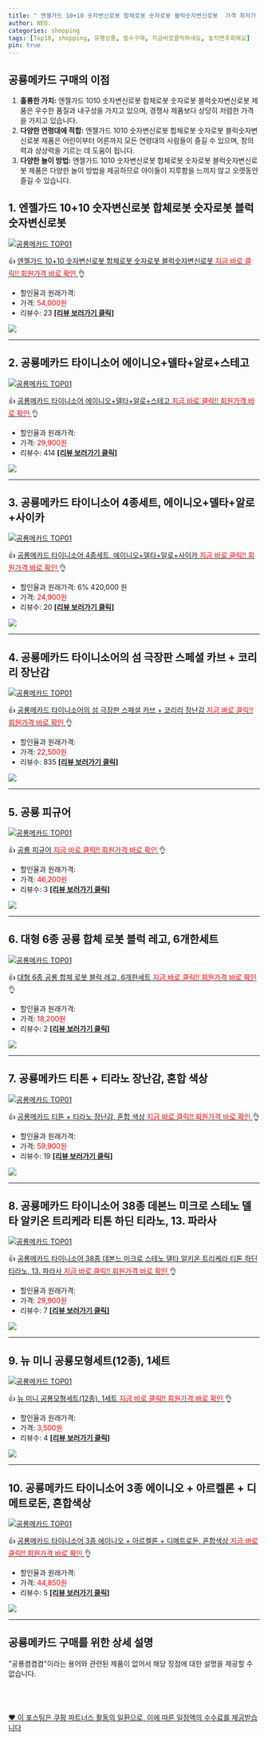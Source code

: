 ```yaml
---
title: " 엔젤가드 10+10 숫자변신로봇 합체로봇 숫자로봇 블럭숫자변신로봇  가격 최저가 할인가 공룡메카드 최저가 추천 제품 비교"
author: NEO.
categories: shopping
tags: [Top10, shopping, 유행상품, 필수구매, 지금바로클릭하세요, 놓치면후회해요]
pin: true
---
```

## 공룡메카드 구매의 이점
1. **훌륭한 가치:** 엔젤가드 1010 숫자변신로봇 합체로봇 숫자로봇 블럭숫자변신로봇 제품은 우수한 품질과 내구성을 가지고 있으며, 경쟁사 제품보다 상당히 저렴한 가격을 가지고 있습니다.
2. **다양한 연령대에 적합:** 엔젤가드 1010 숫자변신로봇 합체로봇 숫자로봇 블럭숫자변신로봇 제품은 어린이부터 어른까지 모든 연령대의 사람들이 즐길 수 있으며, 창의력과 상상력을 기르는 데 도움이 됩니다.
3. **다양한 놀이 방법:** 엔젤가드 1010 숫자변신로봇 합체로봇 숫자로봇 블럭숫자변신로봇 제품은 다양한 놀이 방법을 제공하므로 아이들이 지루함을 느끼지 않고 오랫동안 즐길 수 있습니다.

   

## 1.  엔젤가드 10+10 숫자변신로봇 합체로봇 숫자로봇 블럭숫자변신로봇 

[![공룡메카드 TOP01](https://thumbnail6.coupangcdn.com/thumbnails/remote/490x490ex/image/vendor_inventory/548c/600a8aef2d9673cb6654beabc76aa335245c144f996c4215add64b198429.jpg)](https://link.coupang.com/re/AFFSDP?lptag=AF3617701&subid=GithubCoopas&pageKey=7864158758&traceid=V0-153&itemId=21467277701&vendorItemId=88521655141)


👍 [ 엔젤가드 10+10 숫자변신로봇 합체로봇 숫자로봇 블럭숫자변신로봇  <font color=red> 지금 바로 클릭!! 회원가격 바로 확인 </font> ](https://link.coupang.com/re/AFFSDP?lptag=AF3617701&subid=GithubCoopas&pageKey=7864158758&traceid=V0-153&itemId=21467277701&vendorItemId=88521655141) 👌 


- 할인율과 원래가격: 
- 가격: <span style='color:red'>54,000원</span>
- 리뷰수: 23  [**[리뷰 보러가기 클릭]**](https://link.coupang.com/re/AFFSDP?lptag=AF3617701&subid=GithubCoopas&pageKey=7864158758&traceid=V0-153&itemId=21467277701&vendorItemId=88521655141)

[![](/discount_price.png)](https://link.coupang.com/re/AFFSDP?lptag=AF3617701&subid=GithubCoopas&pageKey=7864158758&traceid=V0-153&itemId=21467277701&vendorItemId=88521655141)

---


   

## 2.  공룡메카드 타이니소어 에이니오+델타+알로+스테고 

[![공룡메카드 TOP01](https://thumbnail9.coupangcdn.com/thumbnails/remote/490x490ex/image/vendor_inventory/ecb0/043dbcedb698649233a35b9ade374850d198f3aea78d4309ec5a294a6fda.jpg)](https://link.coupang.com/re/AFFSDP?lptag=AF3617701&subid=GithubCoopas&pageKey=7823697869&traceid=V0-153&itemId=21258024408&vendorItemId=88318430238)


👍 [ 공룡메카드 타이니소어 에이니오+델타+알로+스테고  <font color=red> 지금 바로 클릭!! 회원가격 바로 확인 </font> ](https://link.coupang.com/re/AFFSDP?lptag=AF3617701&subid=GithubCoopas&pageKey=7823697869&traceid=V0-153&itemId=21258024408&vendorItemId=88318430238) 👌 


- 할인율과 원래가격: 
- 가격: <span style='color:red'>29,900원</span>
- 리뷰수: 414  [**[리뷰 보러가기 클릭]**](https://link.coupang.com/re/AFFSDP?lptag=AF3617701&subid=GithubCoopas&pageKey=7823697869&traceid=V0-153&itemId=21258024408&vendorItemId=88318430238)

[![](/discount_price.png)](https://link.coupang.com/re/AFFSDP?lptag=AF3617701&subid=GithubCoopas&pageKey=7823697869&traceid=V0-153&itemId=21258024408&vendorItemId=88318430238)

---


   

## 3.  공룡메카드 타이니소어 4종세트, 에이니오+델타+알로+사이카 

[![공룡메카드 TOP01](https://thumbnail8.coupangcdn.com/thumbnails/remote/490x490ex/image/vendor_inventory/b26f/ad2a0844b2b1b6da50e582c73b6ff2bfceced3cf2f8437d28cf526197f3a.jpg)](https://link.coupang.com/re/AFFSDP?lptag=AF3617701&subid=GithubCoopas&pageKey=7837643909&traceid=V0-153&itemId=21327925349&vendorItemId=88386564822)


👍 [ 공룡메카드 타이니소어 4종세트, 에이니오+델타+알로+사이카  <font color=red> 지금 바로 클릭!! 회원가격 바로 확인 </font> ](https://link.coupang.com/re/AFFSDP?lptag=AF3617701&subid=GithubCoopas&pageKey=7837643909&traceid=V0-153&itemId=21327925349&vendorItemId=88386564822) 👌 


- 할인율과 원래가격: 6%  420,000   원
- 가격: <span style='color:red'>24,900원</span>
- 리뷰수: 20  [**[리뷰 보러가기 클릭]**](https://link.coupang.com/re/AFFSDP?lptag=AF3617701&subid=GithubCoopas&pageKey=7837643909&traceid=V0-153&itemId=21327925349&vendorItemId=88386564822)

[![](/discount_price.png)](https://link.coupang.com/re/AFFSDP?lptag=AF3617701&subid=GithubCoopas&pageKey=7837643909&traceid=V0-153&itemId=21327925349&vendorItemId=88386564822)

---


   

## 4.  공룡메카드 타이니소어의 섬 극장판 스페셜 카브 + 코리리 장난감 

[![공룡메카드 TOP01](https://thumbnail8.coupangcdn.com/thumbnails/remote/490x490ex/image/vendor_inventory/e554/5d1b6b5c984f02b4ebf82251bcdd76a0a8a0a05bfafd148637613652bfef.jpg)](https://link.coupang.com/re/AFFSDP?lptag=AF3617701&subid=GithubCoopas&pageKey=7849015434&traceid=V0-153&itemId=21389397714&vendorItemId=88446184699)


👍 [ 공룡메카드 타이니소어의 섬 극장판 스페셜 카브 + 코리리 장난감  <font color=red> 지금 바로 클릭!! 회원가격 바로 확인 </font> ](https://link.coupang.com/re/AFFSDP?lptag=AF3617701&subid=GithubCoopas&pageKey=7849015434&traceid=V0-153&itemId=21389397714&vendorItemId=88446184699) 👌 


- 할인율과 원래가격: 
- 가격: <span style='color:red'>22,500원</span>
- 리뷰수: 835  [**[리뷰 보러가기 클릭]**](https://link.coupang.com/re/AFFSDP?lptag=AF3617701&subid=GithubCoopas&pageKey=7849015434&traceid=V0-153&itemId=21389397714&vendorItemId=88446184699)

[![](/discount_price.png)](https://link.coupang.com/re/AFFSDP?lptag=AF3617701&subid=GithubCoopas&pageKey=7849015434&traceid=V0-153&itemId=21389397714&vendorItemId=88446184699)

---


   

## 5.  공룡 피규어 

[![공룡메카드 TOP01](https://thumbnail8.coupangcdn.com/thumbnails/remote/490x490ex/image/vendor_inventory/a7d2/a16cf4ffc068840e7f597c2256acc43fef45e0c325e0cf775de4d80006c5.jpg)](https://link.coupang.com/re/AFFSDP?lptag=AF3617701&subid=GithubCoopas&pageKey=7100024073&traceid=V0-153&itemId=17720037700&vendorItemId=84884858746)


👍 [ 공룡 피규어  <font color=red> 지금 바로 클릭!! 회원가격 바로 확인 </font> ](https://link.coupang.com/re/AFFSDP?lptag=AF3617701&subid=GithubCoopas&pageKey=7100024073&traceid=V0-153&itemId=17720037700&vendorItemId=84884858746) 👌 


- 할인율과 원래가격: 
- 가격: <span style='color:red'>46,200원</span>
- 리뷰수: 3  [**[리뷰 보러가기 클릭]**](https://link.coupang.com/re/AFFSDP?lptag=AF3617701&subid=GithubCoopas&pageKey=7100024073&traceid=V0-153&itemId=17720037700&vendorItemId=84884858746)

[![](/discount_price.png)](https://link.coupang.com/re/AFFSDP?lptag=AF3617701&subid=GithubCoopas&pageKey=7100024073&traceid=V0-153&itemId=17720037700&vendorItemId=84884858746)

---


   

## 6.  대형 6종 공룡 합체 로봇 블럭 레고, 6개한세트 

[![공룡메카드 TOP01](https://thumbnail6.coupangcdn.com/thumbnails/remote/490x490ex/image/vendor_inventory/bda1/e071b7a8d7fb994440355e7a43e4f6bfcf7f6c0a1f571e6a9b7947d597d2.jpg)](https://link.coupang.com/re/AFFSDP?lptag=AF3617701&subid=GithubCoopas&pageKey=7772625723&traceid=V0-153&itemId=20988130509&vendorItemId=88052531547)


👍 [ 대형 6종 공룡 합체 로봇 블럭 레고, 6개한세트  <font color=red> 지금 바로 클릭!! 회원가격 바로 확인 </font> ](https://link.coupang.com/re/AFFSDP?lptag=AF3617701&subid=GithubCoopas&pageKey=7772625723&traceid=V0-153&itemId=20988130509&vendorItemId=88052531547) 👌 


- 할인율과 원래가격: 
- 가격: <span style='color:red'>18,200원</span>
- 리뷰수: 2  [**[리뷰 보러가기 클릭]**](https://link.coupang.com/re/AFFSDP?lptag=AF3617701&subid=GithubCoopas&pageKey=7772625723&traceid=V0-153&itemId=20988130509&vendorItemId=88052531547)

[![](/discount_price.png)](https://link.coupang.com/re/AFFSDP?lptag=AF3617701&subid=GithubCoopas&pageKey=7772625723&traceid=V0-153&itemId=20988130509&vendorItemId=88052531547)

---


   

## 7.  공룡메카드 티톤 + 티라노 장난감, 혼합 색상 

[![공룡메카드 TOP01](https://thumbnail7.coupangcdn.com/thumbnails/remote/490x490ex/image/vendor_inventory/images/2017/12/06/14/0/b049910d-8ce0-4d15-909a-c6b6b05a4028.jpg)](https://link.coupang.com/re/AFFSDP?lptag=AF3617701&subid=GithubCoopas&pageKey=52811070&traceid=V0-153&itemId=186135205&vendorItemId=3436563746)


👍 [ 공룡메카드 티톤 + 티라노 장난감, 혼합 색상  <font color=red> 지금 바로 클릭!! 회원가격 바로 확인 </font> ](https://link.coupang.com/re/AFFSDP?lptag=AF3617701&subid=GithubCoopas&pageKey=52811070&traceid=V0-153&itemId=186135205&vendorItemId=3436563746) 👌 


- 할인율과 원래가격: 
- 가격: <span style='color:red'>59,900원</span>
- 리뷰수: 19  [**[리뷰 보러가기 클릭]**](https://link.coupang.com/re/AFFSDP?lptag=AF3617701&subid=GithubCoopas&pageKey=52811070&traceid=V0-153&itemId=186135205&vendorItemId=3436563746)

[![](/discount_price.png)](https://link.coupang.com/re/AFFSDP?lptag=AF3617701&subid=GithubCoopas&pageKey=52811070&traceid=V0-153&itemId=186135205&vendorItemId=3436563746)

---


   

## 8.  공룡메카드 타이니소어 38종 데본느 미크로 스테노 델타 알키온 트리케라 티톤 하딘 티라노, 13. 파라사 

[![공룡메카드 TOP01](https://thumbnail8.coupangcdn.com/thumbnails/remote/490x490ex/image/vendor_inventory/198d/e41c715bac43e062af0b6df278eca5cab801e6d7482a041fb6cfec5212e5.png)](https://link.coupang.com/re/AFFSDP?lptag=AF3617701&subid=GithubCoopas&pageKey=6853732857&traceid=V0-153&itemId=16337343138&vendorItemId=83529237877)


👍 [ 공룡메카드 타이니소어 38종 데본느 미크로 스테노 델타 알키온 트리케라 티톤 하딘 티라노, 13. 파라사  <font color=red> 지금 바로 클릭!! 회원가격 바로 확인 </font> ](https://link.coupang.com/re/AFFSDP?lptag=AF3617701&subid=GithubCoopas&pageKey=6853732857&traceid=V0-153&itemId=16337343138&vendorItemId=83529237877) 👌 


- 할인율과 원래가격: 
- 가격: <span style='color:red'>29,900원</span>
- 리뷰수: 7  [**[리뷰 보러가기 클릭]**](https://link.coupang.com/re/AFFSDP?lptag=AF3617701&subid=GithubCoopas&pageKey=6853732857&traceid=V0-153&itemId=16337343138&vendorItemId=83529237877)

[![](/discount_price.png)](https://link.coupang.com/re/AFFSDP?lptag=AF3617701&subid=GithubCoopas&pageKey=6853732857&traceid=V0-153&itemId=16337343138&vendorItemId=83529237877)

---


   

## 9.  뉴 미니 공룡모형세트(12종), 1세트 

[![공룡메카드 TOP01](https://thumbnail9.coupangcdn.com/thumbnails/remote/490x490ex/image/vendor_inventory/0ccf/5bd8b2cedb814d49cd8190c6ccf4042493867399e24e9dc6087edad6d045.jpg)](https://link.coupang.com/re/AFFSDP?lptag=AF3617701&subid=GithubCoopas&pageKey=86840713&traceid=V0-153&itemId=273003333&vendorItemId=82502909121)


👍 [ 뉴 미니 공룡모형세트(12종), 1세트  <font color=red> 지금 바로 클릭!! 회원가격 바로 확인 </font> ](https://link.coupang.com/re/AFFSDP?lptag=AF3617701&subid=GithubCoopas&pageKey=86840713&traceid=V0-153&itemId=273003333&vendorItemId=82502909121) 👌 


- 할인율과 원래가격: 
- 가격: <span style='color:red'>3,500원</span>
- 리뷰수: 4  [**[리뷰 보러가기 클릭]**](https://link.coupang.com/re/AFFSDP?lptag=AF3617701&subid=GithubCoopas&pageKey=86840713&traceid=V0-153&itemId=273003333&vendorItemId=82502909121)

[![](/discount_price.png)](https://link.coupang.com/re/AFFSDP?lptag=AF3617701&subid=GithubCoopas&pageKey=86840713&traceid=V0-153&itemId=273003333&vendorItemId=82502909121)

---


   

## 10.  공룡메카드 타이니소어 3종 에이니오 + 아르켈론 + 디메트로돈, 혼합색상 

[![공룡메카드 TOP01](https://thumbnail9.coupangcdn.com/thumbnails/remote/490x490ex/image/rs_quotation_api/tbyrundc/b07c77988f8d454fb544271e5aeee8f3.jpg)](https://link.coupang.com/re/AFFSDP?lptag=AF3617701&subid=GithubCoopas&pageKey=5380739520&traceid=V0-153&itemId=7991103840&vendorItemId=75279961870)


👍 [ 공룡메카드 타이니소어 3종 에이니오 + 아르켈론 + 디메트로돈, 혼합색상  <font color=red> 지금 바로 클릭!! 회원가격 바로 확인 </font> ](https://link.coupang.com/re/AFFSDP?lptag=AF3617701&subid=GithubCoopas&pageKey=5380739520&traceid=V0-153&itemId=7991103840&vendorItemId=75279961870) 👌 


- 할인율과 원래가격: 
- 가격: <span style='color:red'>44,850원</span>
- 리뷰수: 5  [**[리뷰 보러가기 클릭]**](https://link.coupang.com/re/AFFSDP?lptag=AF3617701&subid=GithubCoopas&pageKey=5380739520&traceid=V0-153&itemId=7991103840&vendorItemId=75279961870)

[![](/discount_price.png)](https://link.coupang.com/re/AFFSDP?lptag=AF3617701&subid=GithubCoopas&pageKey=5380739520&traceid=V0-153&itemId=7991103840&vendorItemId=75279961870)

---
## 공룡메카드 구매를 위한 상세 설명
"공룡켬켬켬"이라는 용어와 관련된 제품이 없어서 해당 장점에 대한 설명을 제공할 수 없습니다.<br><br><br><br><br> [ ❤  이 포스팅은 쿠팡 파트너스 활동의 일환으로, 이에 따른 일정액의 수수료를 제공받습니다](https://link.coupang.com/a/bcEFyh)